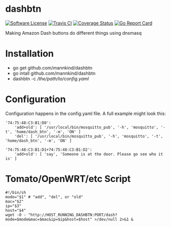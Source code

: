 # dashbtn

[![Software
License](https://img.shields.io/badge/License-MIT-orange.svg?style=flat-square)](https://github.com/mannkind/dashbtn/blob/master/LICENSE.md)
[![Travis CI](https://img.shields.io/travis/mannkind/dashbtn/master.svg?style=flat-square)](https://travis-ci.org/mannkind/dashbtn)
[![Coverage Status](http://codecov.io/github/mannkind/dashbtn/coverage.svg?branch=master)](http://codecov.io/github/mannkind/dashbtn?branch=master)
[![Go Report Card](https://goreportcard.com/badge/github.com/mannkind/dashbtn)](https://goreportcard.com/report/github.com/mannkind/dashbtn)

Making Amazon Dash buttons do different things using dnsmasq 

# Installation

* go get github.com/mannkind/dashbtn
* go intall github.com/mannkind/dashbtn
* dashbtn -c */the/path/to/config.yaml*

# Configuration

Configuration happens in the config.yaml file. A full example might look this:

```
'74:75:48:C3:B1:D0':
    'add+old': [ '/usr/local/bin/mosquitto_pub', '-h', 'mosquitto', '-t', 'home/dash_btn', '-m', 'ON' ]
    'del': [ '/usr/local/bin/mosquitto_pub', '-h', 'mosquitto', '-t', 'home/dash_btn', '-m', 'ON' ]

'74:75:48:C3:B1:D1+74:75:48:C3:B1:D2':
    'add+old': [ 'say', 'Someone is at the door. Please go see who it is' ]
```

# Tomato/OpenWRT/etc Script
```
#!/bin/sh
mode="$1" # "add", "del", or "old"
mac="$2"
ip="$3"
host="$4"
wget -O - "http://HOST_RUNNING_DASHBTN:PORT/dash?mode=$mode&mac=$mac&ip=$ip&host=$host" >/dev/null 2>&1 &
```
